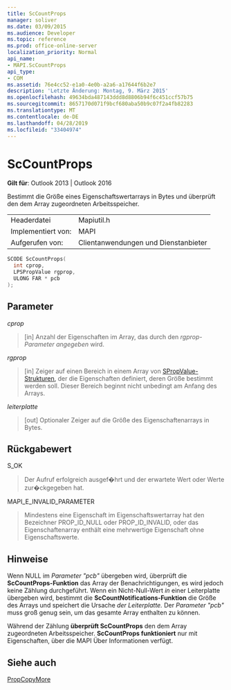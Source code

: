```yaml
---
title: ScCountProps
manager: soliver
ms.date: 03/09/2015
ms.audience: Developer
ms.topic: reference
ms.prod: office-online-server
localization_priority: Normal
api_name:
- MAPI.ScCountProps
api_type:
- COM
ms.assetid: 76e4cc52-e1a0-4e0b-a2a6-a17644f6b2e7
description: 'Letzte Änderung: Montag, 9. März 2015'
ms.openlocfilehash: 49634bda487143ddd8d8806b94f6c451ccf57b75
ms.sourcegitcommit: 8657170d071f9bcf680aba50b9c07f2a4fb82283
ms.translationtype: MT
ms.contentlocale: de-DE
ms.lasthandoff: 04/28/2019
ms.locfileid: "33404974"
---
```

# <a name="sccountprops"></a>ScCountProps

  
  
**Gilt für**: Outlook 2013 | Outlook 2016 
  
Bestimmt die Größe eines Eigenschaftswertarrays in Bytes und überprüft den dem Array zugeordneten Arbeitsspeicher. 
  
|||
|:-----|:-----|
|Headerdatei  <br/> |Mapiutil.h  <br/> |
|Implementiert von:  <br/> |MAPI  <br/> |
|Aufgerufen von:  <br/> |Clientanwendungen und Dienstanbieter  <br/> |
   
```cpp
SCODE ScCountProps(
  int cprop,
  LPSPropValue rgprop,
  ULONG FAR * pcb
);
```

## <a name="parameters"></a>Parameter

 _cprop_
  
> [in] Anzahl der Eigenschaften im Array, das durch den  _rgprop-Parameter angegeben_ wird. 
    
 _rgprop_
  
> [in] Zeiger auf einen Bereich in einem Array von [SPropValue-Strukturen,](spropvalue.md) der die Eigenschaften definiert, deren Größe bestimmt werden soll. Dieser Bereich beginnt nicht unbedingt am Anfang des Arrays. 
    
 _leiterplatte_
  
> [out] Optionaler Zeiger auf die Größe des Eigenschaftenarrays in Bytes.
    
## <a name="return-value"></a>Rückgabewert

S_OK 
  
> Der Aufruf erfolgreich ausgef�hrt und der erwartete Wert oder Werte zur�ckgegeben hat. 
    
MAPI_E_INVALID_PARAMETER 
  
> Mindestens eine Eigenschaft im Eigenschaftswertarray hat den Bezeichner PROP_ID_NULL oder PROP_ID_INVALID, oder das Eigenschaftenarray enthält eine mehrwertige Eigenschaft ohne Eigenschaftswerte.
    
## <a name="remarks"></a>Hinweise

Wenn NULL im  _Parameter "pcb"_ übergeben wird, überprüft die **ScCountProps-Funktion** das Array der Benachrichtigungen, es wird jedoch keine Zählung durchgeführt. Wenn ein Nicht-Null-Wert _in_ einer Leiterplatte übergeben wird, bestimmt die **ScCountNotifications-Funktion** die Größe des Arrays und speichert die Ursache _der Leiterplatte._ Der  _Parameter "pcb"_ muss groß genug sein, um das gesamte Array enthalten zu können. 
  
Während der Zählung **überprüft ScCountProps** den dem Array zugeordneten Arbeitsspeicher. **ScCountProps funktioniert** nur mit Eigenschaften, über die MAPI Über Informationen verfügt. 
  
## <a name="see-also"></a>Siehe auch



[PropCopyMore](propcopymore.md)

